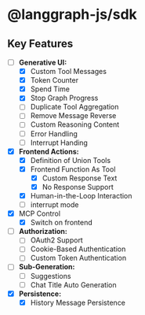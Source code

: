 # @langgraph-js/sdk

## Key Features

- [ ] **Generative UI:**
    - [x] Custom Tool Messages
    - [x] Token Counter
    - [x] Spend Time
    - [x] Stop Graph Progress
    - [ ] Duplicate Tool Aggregation
    - [ ] Remove Message Reverse
    - [ ] Custom Reasoning Content
    - [ ] Error Handling
    - [ ] Interrupt Handing
- [x] **Frontend Actions:**
    - [x] Definition of Union Tools
    - [x] Frontend Function As Tool
        - [x] Custom Response Text
        - [x] No Response Support
    - [x] Human-in-the-Loop Interaction
    - [ ] interrupt mode
- [x] MCP Control
    - [x] Switch on frontend
- [ ] **Authorization:**
    - [ ] OAuth2 Support
    - [ ] Cookie-Based Authentication
    - [ ] Custom Token Authentication
- [ ] **Sub-Generation:**
    - [ ] Suggestions
    - [ ] Chat Title Auto Generation
- [x] **Persistence:**
    - [x] History Message Persistence

